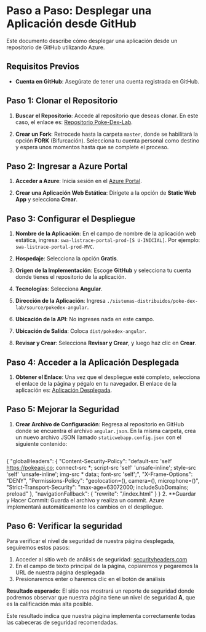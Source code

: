 # Paso a Paso: Desplegar una Aplicación desde GitHub

Este documento describe cómo desplegar una aplicación desde un repositorio de GitHub utilizando Azure.

## Requisitos Previos

- **Cuenta en GitHub**: Asegúrate de tener una cuenta registrada en GitHub.

## Paso 1: Clonar el Repositorio

1. **Buscar el Repositorio**: Accede al repositorio que deseas clonar. En este caso, el enlace es: [Repositorio Poke-Dex-Lab](https://github.com/rcuello/ac4dem1a/tree/master/sistemas-distribuidos/poke-dex-lab).

2. **Crear un Fork**: Retrocede hasta la carpeta `master`, donde se habilitará la opción **FORK** (Bifurcación). Selecciona tu cuenta personal como destino y espera unos momentos hasta que se complete el proceso.

## Paso 2: Ingresar a Azure Portal

1. **Acceder a Azure**: Inicia sesión en el [Azure Portal](https://portal.azure.com).

2. **Crear una Aplicación Web Estática**: Dirígete a la opción de **Static Web App** y selecciona **Crear**.

## Paso 3: Configurar el Despliegue

1. **Nombre de la Aplicación**: En el campo de nombre de la aplicación web estática, ingresa: `swa-listrace-portal-prod-[S U-INICIAL]`. Por ejemplo: `swa-listrace-portal-prod-MVC`.

2. **Hospedaje**: Selecciona la opción **Gratis**.

3. **Origen de la Implementación**: Escoge **GitHub** y selecciona tu cuenta donde tienes el repositorio de la aplicación.

4. **Tecnologías**: Selecciona **Angular**.

5. **Dirección de la Aplicación**: Ingresa `./sistemas-distribuidos/poke-dex-lab/source/pokedex-angular`.

6. **Ubicación de la API**: No ingreses nada en este campo.

7. **Ubicación de Salida**: Coloca `dist/pokedex-angular`.

8. **Revisar y Crear**: Selecciona **Revisar y Crear**, y luego haz clic en **Crear**.

## Paso 4: Acceder a la Aplicación Desplegada

1. **Obtener el Enlace**: Una vez que el despliegue esté completo, selecciona el enlace de la página y pégalo en tu navegador. El enlace de la aplicación es: [Aplicación Desplegada](https://delightful-tree-03be9381e.6.azurestaticapps.net/?version=9).

## Paso 5: Mejorar la Seguridad

1. **Crear Archivo de Configuración**: Regresa al repositorio en GitHub donde se encuentra el archivo `angular.json`. En la misma carpeta, crea un nuevo archivo JSON llamado `staticwebapp.config.json` con el siguiente contenido:

   ```json
  {
  "globalHeaders": {
    "Content-Security-Policy": "default-src 'self' https://pokeapi.co; connect-src *; script-src 'self' 'unsafe-inline'; style-src 'self' 'unsafe-inline'; img-src * data:; font-src 'self';",
    "X-Frame-Options": "DENY",
    "Permissions-Policy": "geolocation=(), camera=(), microphone=()",
    "Strict-Transport-Security": "max-age=63072000; includeSubDomains; preload"
  },
  "navigationFallback": {
    "rewrite": "/index.html"
  }
}
 2. **Guardar y Hacer Commit: Guarda el archivo y realiza un commit. Azure implementará automáticamente los cambios en el despliegue.
    
## Paso 6: Verificar la seguridad

Para verificar el nivel de seguridad de nuestra página desplegada, seguiremos estos pasos:

1. Acceder al sitio web de análisis de seguridad: [securityheaders.com](https://securityheaders.com)
2. En el campo de texto principal de la página, copiaremos y pegaremos la URL de nuestra página desplegada
3. Presionaremos enter o haremos clic en el botón de análisis

**Resultado esperado:**
El sitio nos mostrará un reporte de seguridad donde podremos observar que nuestra página tiene un nivel de seguridad **A**, que es la calificación más alta posible.

Este resultado indica que nuestra página implementa correctamente todas las cabeceras de seguridad recomendadas.

